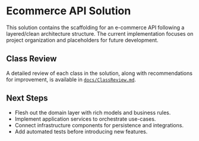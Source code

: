 # Ecommerce API Solution

This solution contains the scaffolding for an e-commerce API following a
layered/clean architecture structure. The current implementation focuses
on project organization and placeholders for future development.

## Class Review

A detailed review of each class in the solution, along with
recommendations for improvement, is available in
[`docs/ClassReview.md`](docs/ClassReview.md).

## Next Steps

- Flesh out the domain layer with rich models and business rules.
- Implement application services to orchestrate use-cases.
- Connect infrastructure components for persistence and integrations.
- Add automated tests before introducing new features.

